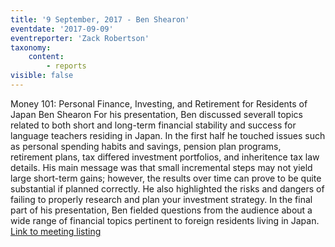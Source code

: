 ```yaml
---
title: '9 September, 2017 - Ben Shearon'
eventdate: '2017-09-09'
eventreporter: 'Zack Robertson'
taxonomy:
    content:
        - reports
visible: false
---
```


Money 101: Personal Finance, Investing, and Retirement for Residents of Japan
Ben Shearon
For his presentation, Ben discussed severall topics related to both short and long-term financial stability and success for language teachers residing in Japan. In the first half he touched issues such as personal spending habits and savings, pension plan programs, retirement plans, tax differed investment portfolios, and inheritence tax law details. His main message was that small incremental steps may not yield large short-term gains; however, the results over time can prove to be quite substantial if planned correctly. He also highlighted the risks and dangers of failing to properly research and plan your investment strategy. In the final part of his presentation, Ben fielded questions from the audience about a wide range of financial topics pertinent to foreign residents living in Japan.
<a href="../schedule/2017/september/09">Link to meeting listing</a>
